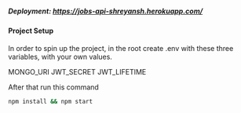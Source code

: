 ##### Deployment: https://jobs-api-shreyansh.herokuapp.com/
#### Project Setup

In order to spin up the project, in the root create .env with these three variables, with your own values.

MONGO_URI
JWT_SECRET
JWT_LIFETIME

After that run this command

```bash
npm install && npm start
